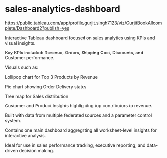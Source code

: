 # sales-analytics-dashboard

https://public.tableau.com/app/profile/gurjit.singh7123/viz/GurjitBookAllcomplete/Dashboard2?publish=yes


Interactive Tableau dashboard focused on sales analytics using KPIs and visual insights.

Key KPIs included: Revenue, Orders, Shipping Cost, Discounts, and Customer performance.

Visuals such as:

Lollipop chart for Top 3 Products by Revenue

Pie chart showing Order Delivery status

Tree map for Sales distribution

Customer and Product insights highlighting top contributors to revenue.

Built with data from multiple federated sources and a parameter control system.

Contains one main dashboard aggregating all worksheet-level insights for interactive analysis.

Ideal for use in sales performance tracking, executive reporting, and data-driven decision making.

